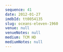 ```yaml
---
sequence: 41
date: 2012-01-27
imdbId: tt0054135
slug: oceans-eleven-1960
venue: null
venueNotes: null
medium: TCM HD
mediumNotes: null
---
```

